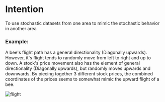 # Intention
To use stochastic datasets from one area to mimic the stochastic behavior in another area

### Example:
A bee's flight path has a general directionality (Diagonally upwards). However, it's flight tends to randomly move from left to right and up to down.
A stock's price movement also has the element of general directionality (Diagonally upwards), but randomly moves upwards and downwards. 
By piecing together 3 different stock prices, the combined coordinates of the prices seems to somewhat mimic the upward flight of a bee. 

![flight](https://i.imgur.com/EJytcyA.png)
